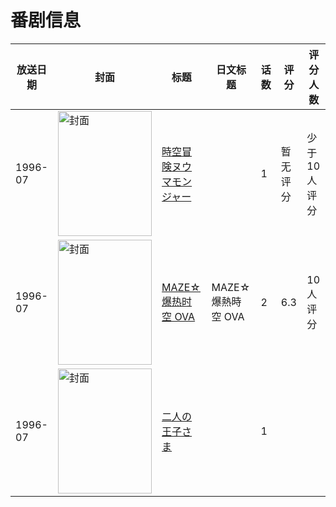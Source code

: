 # 番剧信息

|放送日期|封面|标题|日文标题|话数|评分|评分人数|
|---|---|---|---|---|---|---|
|1996-07|<img src="//lain.bgm.tv/pic/cover/c/fb/63/113864_91r69.jpg" alt="封面" style="width:150px;height:200px;object-fit:cover;">|[時空冒険ヌウマモンジャー](https://bangumi.tv/subject/113864)||1|暂无评分|少于10人评分|
|1996-07|<img src="//lain.bgm.tv/pic/cover/c/21/a2/91988_sd9GE.jpg" alt="封面" style="width:150px;height:200px;object-fit:cover;">|[MAZE☆爆热时空 OVA](https://bangumi.tv/subject/91988)|MAZE☆爆熱時空 OVA|2|6.3|10人评分|
|1996-07|<img src="//lain.bgm.tv/pic/cover/c/b7/dd/220051_WK4Z0.jpg" alt="封面" style="width:150px;height:200px;object-fit:cover;">|[二人の王子さま](https://bangumi.tv/subject/220051)||1|||
